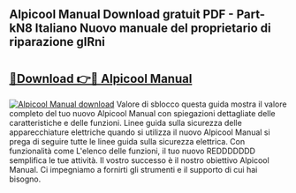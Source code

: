 ## Alpicool Manual Download gratuit PDF - Part-kN8 Italiano Nuovo manuale del proprietario di riparazione gIRni

# <h2><a href="http://dfb51y0.blite.top/?on=Alpicool+Manual">🔗Download 👉🔴 Alpicool Manual</a></h2>

[![Alpicool Manual download](https://i.imgur.com/lujVjoI.png)](http://dfb51y0.blite.top/?on=Alpicool+Manual)
Valore di sblocco questa guida mostra il valore completo del tuo nuovo Alpicool Manual con spiegazioni dettagliate delle caratteristiche e delle funzioni. Linee guida sulla sicurezza delle apparecchiature elettriche quando si utilizza il nuovo Alpicool Manual si prega di seguire tutte le linee guida sulla sicurezza elettrica. Con funzionalità come L'elenco delle funzioni, il tuo nuovo REDDDDDDD semplifica le tue attività. Il vostro successo è il nostro obiettivo Alpicool Manual. Ci impegniamo a fornirti gli strumenti e il supporto di cui hai bisogno.
